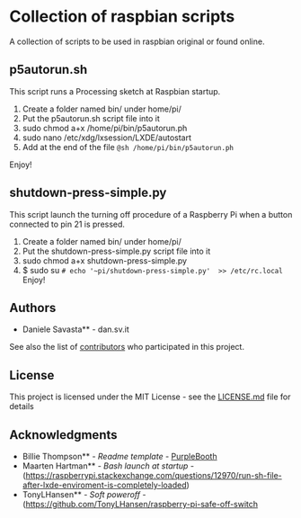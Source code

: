 # Collection of raspbian scripts
A collection of scripts to be used in raspbian original or found online.

## p5autorun.sh
This script runs a Processing sketch at Raspbian startup.

1. Create a folder named bin/ under home/pi/
2. Put the p5autorun.sh script file into it
3. sudo chmod a+x /home/pi/bin/p5autorun.ph
4. sudo nano /etc/xdg/lxsession/LXDE/autostart
5. Add at the end of the file
```@sh /home/pi/bin/p5autorun.ph```

Enjoy!

## shutdown-press-simple.py
This script launch the turning off procedure of a Raspberry Pi when a button connected to pin 21 is pressed.
1. Create a folder named bin/ under home/pi/
2. Put the shutdown-press-simple.py script file into it
3. sudo chmod a+x shutdown-press-simple.py
3. $ sudo su
   ```# echo '~pi/shutdown-press-simple.py'  >> /etc/rc.local```
Enjoy!

## Authors
* Daniele Savasta** - dan.sv.it

See also the list of [contributors](https://github.com/your/project/contributors) who participated in this project.

## License

This project is licensed under the MIT License - see the [LICENSE.md](LICENSE.md) file for details

## Acknowledgments

* Billie Thompson** - *Readme template* - [PurpleBooth](https://github.com/PurpleBooth)
* Maarten Hartman** - *Bash launch at startup* - (https://raspberrypi.stackexchange.com/questions/12970/run-sh-file-after-lxde-enviroment-is-completely-loaded)
* TonyLHansen** - *Soft poweroff* - (https://github.com/TonyLHansen/raspberry-pi-safe-off-switch

